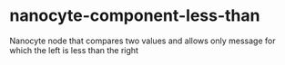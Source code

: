 # nanocyte-component-less-than
Nanocyte node that compares two values and allows only message for which the left is less than the right

